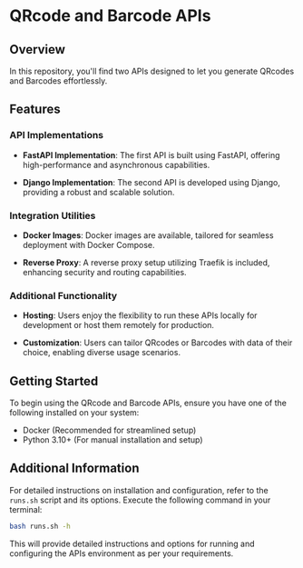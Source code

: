 # QRcode and Barcode APIs

## Overview

In this repository, you'll find two APIs designed to let you generate QRcodes and Barcodes effortlessly.

## Features

### API Implementations

- **FastAPI Implementation**: The first API is built using FastAPI, offering high-performance and asynchronous capabilities.

- **Django Implementation**: The second API is developed using Django, providing a robust and scalable solution.

### Integration Utilities

- **Docker Images**: Docker images are available, tailored for seamless deployment with Docker Compose.

- **Reverse Proxy**: A reverse proxy setup utilizing Traefik is included, enhancing security and routing capabilities.

### Additional Functionality

- **Hosting**: Users enjoy the flexibility to run these APIs locally for development or host them remotely for production.

- **Customization**: Users can tailor QRcodes or Barcodes with data of their choice, enabling diverse usage scenarios.

## Getting Started

To begin using the QRcode and Barcode APIs, ensure you have one of the following installed on your system:

- Docker (Recommended for streamlined setup)
- Python 3.10+ (For manual installation and setup)

## Additional Information

For detailed instructions on installation and configuration, refer to the `runs.sh` script and its options.
Execute the following command in your terminal:

```bash
bash runs.sh -h
```

This will provide detailed instructions and options for running and configuring the APIs environment as per your requirements.
